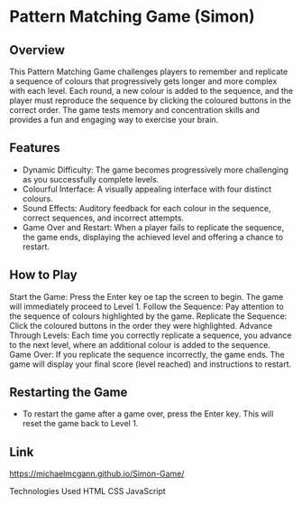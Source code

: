 # Pattern Matching Game (Simon)
## Overview
This Pattern Matching Game challenges players to remember and replicate a sequence of colours that progressively gets longer and more complex with each level. 
Each round, a new colour is added to the sequence, and the player must reproduce the sequence by clicking the coloured buttons in the correct order. 
The game tests memory and concentration skills and provides a fun and engaging way to exercise your brain.

## Features
- Dynamic Difficulty: The game becomes progressively more challenging as you successfully complete levels.
- Colourful Interface: A visually appealing interface with four distinct colours.
- Sound Effects: Auditory feedback for each colour in the sequence, correct sequences, and incorrect attempts.
- Game Over and Restart: When a player fails to replicate the sequence, the game ends, displaying the achieved level and offering a chance to restart.
## How to Play
Start the Game: Press the Enter key oe tap the screen to begin. The game will immediately proceed to Level 1.
Follow the Sequence: Pay attention to the sequence of colours highlighted by the game.
Replicate the Sequence: Click the coloured buttons in the order they were highlighted.
Advance Through Levels: Each time you correctly replicate a sequence, you advance to the next level, where an additional colour is added to the sequence.
Game Over: If you replicate the sequence incorrectly, the game ends. The game will display your final score (level reached) and instructions to restart.
## Restarting the Game
- To restart the game after a game over, press the Enter key. This will reset the game back to Level 1.
 ## Link
 https://michaelmcgann.github.io/Simon-Game/

Technologies Used
HTML
CSS
JavaScript
